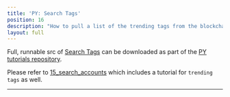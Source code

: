 ```yaml
---
title: 'PY: Search Tags'
position: 16
description: "How to pull a list of the trending tags from the blockchain using Python."
layout: full
---              
```

<span class="fa-pull-left top-of-tutorial-repo-link"><span class="first-word">Full</span>, runnable src of [Search Tags](https://github.com/creativechain/crea-api-doc-tutorials-py/tree/master/tutorials/16_search_tags) can be downloaded as part of the [PY tutorials repository](https://github.com/creativechain/crea-api-doc-tutorials-py).</span>
<br>



Please refer to [15_search_accounts](search_accounts) which includes a tutorial for `trending tags` as well.

---
